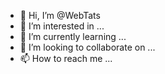 - 👋 Hi, I’m @WebTats
- 👀 I’m interested in ...
- 🌱 I’m currently learning ...
- 💞️ I’m looking to collaborate on ...
- 📫 How to reach me ...

<!---
WebTats/WebTats is a ✨ special ✨ repository because its `README.md` (this file) appears on your GitHub profile.
You can click the Preview link to take a look at your changes.
--->
